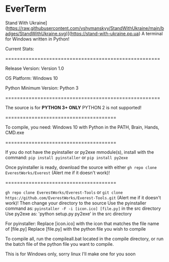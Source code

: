# EverTerm
Stand With Ukraine](https://raw.githubusercontent.com/vshymanskyy/StandWithUkraine/main/badges/StandWithUkraine.svg)](https://stand-with-ukraine.pp.ua)
A terminal for Windows written in Python! 

Current Stats:

=====================================================

Release Version: Version 1.0

OS Platform: Windows 10

Python Minimum Version: Python 3

=====================================================

The source is for **PYTHON 3+ ONLY** PYTHON 2 is not supported!

======================================


To compile, you need:
Windows 10 with Python in the PATH, 
Brain, 
Hands, 
CMD.exe


======================================


If you do not have the pyinstaller or py2exe mmodule(s), install with the command: 
`pip install pyinstaller` or `pip install py2exe`

Once pyinstaller is ready, download the source with either
`gh repo clone EverestWorks/Everest` (Alert me if it doesn't work)!


======================================


`gh repo clone EverestWorks/Everest-Tools` or `git clone https://github.com/EverestWorks/Everest-Tools.git` (Alert me if it doesn't work)!
Then change your directory to the source
Use the pyinstaller command as: 
`pyinstaller -F -i [icon.ico] [file.py]` in the src directory
Use py2exe as:
'python setup.py py2exe' in the src directory

For pyinstaller:
Replace [icon.ico] with the icon that matches the file name of [file.py]
Replace [file.py] with the python file you wish to compile

To compile all, run the compileall.bat located in the compile directory, or run the batch file of the python file you want to compile.

This is for Windows only, sorry linux I'll make one for you soon

